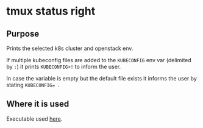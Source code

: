 # tmux status right

## Purpose

Prints the selected k8s cluster and openstack env.

If multiple kubeconfig files are added to the `KUBECONFIG` env var
(delimited by `:`) it prints `KUBECONFIG+!` to inform the user.

In case the variable is empty but the default file exists it informs the
user by stating `KUBECONFIG= `.

## Where it is used

Executable used [here](https://github.com/diepfote/dot-files/blob/aed558943e888cc6b32eacdb9f64ca687f358869/.tmux.conf#L44).
